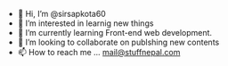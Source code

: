 - 👋 Hi, I’m @sirsapkota60
- 👀 I’m interested in learnig new things
- 🌱 I’m currently learning Front-end web development.
- 💞️ I’m looking to collaborate on publshing new  contents
- 📫 How to reach me ...
mail@stuffnepal.com
<!---
sirsapkota60/sirsapkota60 is a ✨ special ✨ repository because its `README.md` (this file) appears on your GitHub profile.
You can click the Preview link to take a look at your changes.
--->
